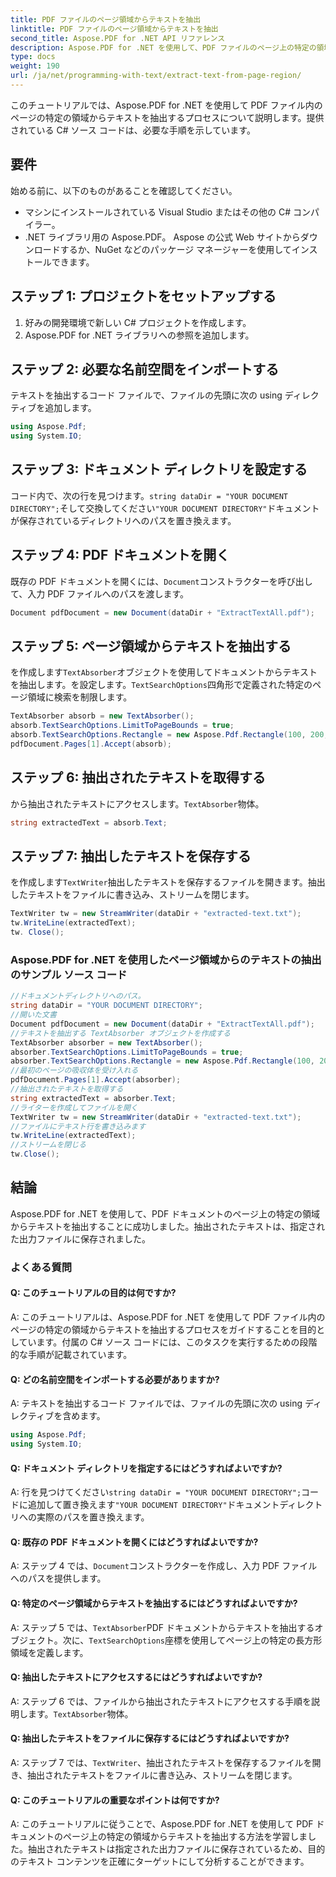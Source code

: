 ```yaml
---
title: PDF ファイルのページ領域からテキストを抽出
linktitle: PDF ファイルのページ領域からテキストを抽出
second_title: Aspose.PDF for .NET API リファレンス
description: Aspose.PDF for .NET を使用して、PDF ファイルのページ上の特定の領域からテキストを抽出する方法を学習します。
type: docs
weight: 190
url: /ja/net/programming-with-text/extract-text-from-page-region/
---
```

このチュートリアルでは、Aspose.PDF for .NET を使用して PDF ファイル内のページの特定の領域からテキストを抽出するプロセスについて説明します。提供されている C# ソース コードは、必要な手順を示しています。

## 要件
始める前に、以下のものがあることを確認してください。

- マシンにインストールされている Visual Studio またはその他の C# コンパイラー。
- .NET ライブラリ用の Aspose.PDF。 Aspose の公式 Web サイトからダウンロードするか、NuGet などのパッケージ マネージャーを使用してインストールできます。

## ステップ 1: プロジェクトをセットアップする
1. 好みの開発環境で新しい C# プロジェクトを作成します。
2. Aspose.PDF for .NET ライブラリへの参照を追加します。

## ステップ 2: 必要な名前空間をインポートする
テキストを抽出するコード ファイルで、ファイルの先頭に次の using ディレクティブを追加します。

```csharp
using Aspose.Pdf;
using System.IO;
```

## ステップ 3: ドキュメント ディレクトリを設定する
コード内で、次の行を見つけます。`string dataDir = "YOUR DOCUMENT DIRECTORY";`そして交換してください`"YOUR DOCUMENT DIRECTORY"`ドキュメントが保存されているディレクトリへのパスを置き換えます。

## ステップ 4: PDF ドキュメントを開く
既存の PDF ドキュメントを開くには、`Document`コンストラクターを呼び出して、入力 PDF ファイルへのパスを渡します。

```csharp
Document pdfDocument = new Document(dataDir + "ExtractTextAll.pdf");
```

## ステップ 5: ページ領域からテキストを抽出する
を作成します`TextAbsorber`オブジェクトを使用してドキュメントからテキストを抽出します。を設定します。`TextSearchOptions`四角形で定義された特定のページ領域に検索を制限します。

```csharp
TextAbsorber absorb = new TextAbsorber();
absorb.TextSearchOptions.LimitToPageBounds = true;
absorb.TextSearchOptions.Rectangle = new Aspose.Pdf.Rectangle(100, 200, 250, 350);
pdfDocument.Pages[1].Accept(absorb);
```

## ステップ 6: 抽出されたテキストを取得する
から抽出されたテキストにアクセスします。`TextAbsorber`物体。

```csharp
string extractedText = absorb.Text;
```

## ステップ 7: 抽出したテキストを保存する
を作成します`TextWriter`抽出したテキストを保存するファイルを開きます。抽出したテキストをファイルに書き込み、ストリームを閉じます。

```csharp
TextWriter tw = new StreamWriter(dataDir + "extracted-text.txt");
tw.WriteLine(extractedText);
tw. Close();
```

### Aspose.PDF for .NET を使用したページ領域からのテキストの抽出のサンプル ソース コード 
```csharp
//ドキュメントディレクトリへのパス。
string dataDir = "YOUR DOCUMENT DIRECTORY";
//開いた文書
Document pdfDocument = new Document(dataDir + "ExtractTextAll.pdf");
//テキストを抽出する TextAbsorber オブジェクトを作成する
TextAbsorber absorber = new TextAbsorber();
absorber.TextSearchOptions.LimitToPageBounds = true;
absorber.TextSearchOptions.Rectangle = new Aspose.Pdf.Rectangle(100, 200, 250, 350);
//最初のページの吸収体を受け入れる
pdfDocument.Pages[1].Accept(absorber);
//抽出されたテキストを取得する
string extractedText = absorber.Text;
//ライターを作成してファイルを開く
TextWriter tw = new StreamWriter(dataDir + "extracted-text.txt");
//ファイルにテキスト行を書き込みます
tw.WriteLine(extractedText);
//ストリームを閉じる
tw.Close();
```

## 結論
Aspose.PDF for .NET を使用して、PDF ドキュメントのページ上の特定の領域からテキストを抽出することに成功しました。抽出されたテキストは、指定された出力ファイルに保存されました。

### よくある質問

#### Q: このチュートリアルの目的は何ですか?

A: このチュートリアルは、Aspose.PDF for .NET を使用して PDF ファイル内のページの特定の領域からテキストを抽出するプロセスをガイドすることを目的としています。付属の C# ソース コードには、このタスクを実行するための段階的な手順が記載されています。

#### Q: どの名前空間をインポートする必要がありますか?

A: テキストを抽出するコード ファイルでは、ファイルの先頭に次の using ディレクティブを含めます。

```csharp
using Aspose.Pdf;
using System.IO;
```

#### Q: ドキュメント ディレクトリを指定するにはどうすればよいですか?

 A: 行を見つけてください`string dataDir = "YOUR DOCUMENT DIRECTORY";`コードに追加して置き換えます`"YOUR DOCUMENT DIRECTORY"`ドキュメントディレクトリへの実際のパスを置き換えます。

#### Q: 既存の PDF ドキュメントを開くにはどうすればよいですか?

 A: ステップ 4 では、`Document`コンストラクターを作成し、入力 PDF ファイルへのパスを提供します。

#### Q: 特定のページ領域からテキストを抽出するにはどうすればよいですか?

 A: ステップ 5 では、`TextAbsorber`PDF ドキュメントからテキストを抽出するオブジェクト。次に、`TextSearchOptions`座標を使用してページ上の特定の長方形領域を定義します。

#### Q: 抽出したテキストにアクセスするにはどうすればよいですか?

 A: ステップ 6 では、ファイルから抽出されたテキストにアクセスする手順を説明します。`TextAbsorber`物体。

#### Q: 抽出したテキストをファイルに保存するにはどうすればよいですか?

 A: ステップ 7 では、`TextWriter`、抽出されたテキストを保存するファイルを開き、抽出されたテキストをファイルに書き込み、ストリームを閉じます。

#### Q: このチュートリアルの重要なポイントは何ですか?

A: このチュートリアルに従うことで、Aspose.PDF for .NET を使用して PDF ドキュメントのページ上の特定の領域からテキストを抽出する方法を学習しました。抽出されたテキストは指定された出力ファイルに保存されているため、目的のテキスト コンテンツを正確にターゲットにして分析することができます。